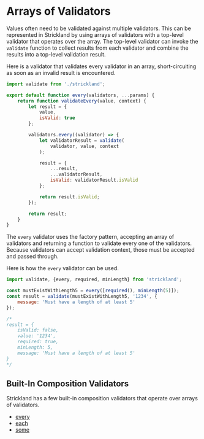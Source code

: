 # Arrays of Validators

Values often need to be validated against multiple validators. This can be represented in Strickland by using arrays of validators with a top-level validator that operates over the array. The top-level validator can invoke the `validate` function to collect results from each validator and combine the results into a top-level validation result.

Here is a validator that validates every validator in an array, short-circuiting as soon as an invalid result is encountered.

``` jsx
import validate from './strickland';

export default function every(validators, ...params) {
    return function validateEvery(value, context) {
        let result = {
            value,
            isValid: true
        };

        validators.every((validator) => {
            let validatorResult = validate(
                validator, value, context
            );

            result = {
                ...result,
                ...validatorResult,
                isValid: validatorResult.isValid
            };

            return result.isValid;
        });

        return result;
    }
}
```

The `every` validator uses the factory pattern, accepting an array of validators and returning a function to validate every one of the validators. Because validators can accept validation context, those must be accepted and passed through.

Here is how the `every` validator can be used.

``` jsx
import validate, {every, required, minLength} from 'strickland';

const mustExistWithLength5 = every([required(), minLength(5)]);
const result = validate(mustExistWithLength5, '1234', {
    message: 'Must have a length of at least 5'
});

/*
result = {
    isValid: false,
    value: '1234',
    required: true,
    minLength: 5,
    message: 'Must have a length of at least 5'
}
*/
```

## Built-In Composition Validators

Strickland has a few built-in composition validators that operate over arrays of validators.

* [every](every.md)
* [each](each.md)
* [some](some.md)
